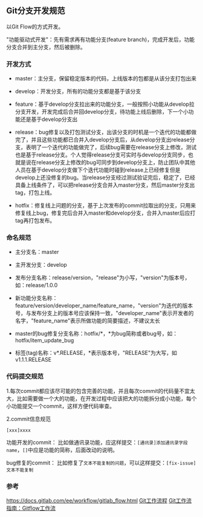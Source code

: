 ## Git分支开发规范

以Git Flow的方式开发。

"功能驱动式开发"：先有需求再有功能分支(feature branch)，完成开发后，功能分支合并到主分支，然后被删除。

### 开发方式

- master：主分支，保留稳定版本的代码，上线版本的包都是从该分支打包出来

- develop：开发分支，所有的功能分支都是基于该分支

- feature：基于develop分支拉出来的功能分支，一般按照小功能从develop拉分支开发，开发完成后合并回develop分支，待功能上线后删除，下一个小功能还是基于develop分支出

- release：bug修复以及打包测试分支，出该分支的时机是一个迭代的功能都做完了，并且这些功能都已合并入develop分支后，从develop分支出release分支，表明了一个迭代的功能做完了，后续bug需要在release分支上修改，测试也是基于release分支。个人觉得release分支可实时与develop分支同步，也就是说在release分支上修改的bug可同步到develop分支上，防止团队中其他人员在基于develop分支做下个迭代功能时碰到release上已经修复但是develop上还没修复的bug。当release分支经过测试验证完后，稳定了，已经具备上线条件了，可以把release分支合并入master分支，然后master分支出tag，打包上线。

- hotfix：修复线上问题的分支，基于上次发布的commit拉取出的分支，只用来修复线上bug，修复完后合并入master和develop分支，合并入master后应打tag再打包发布。

### 命名规范

- 主分支名：master

- 主开发分支：develop

- 发布分支名称：release/version，"release"为小写，"version"为版本号，如：release/1.0.0

- 新功能分支名称：feature/version/developer_name/feature_name，"version"为迭代的版本号，与发布分支上的版本号应该保持一致，"developer_name"表示开发者的名字，"feature_name"表示所做功能的简要描述，不建议太长

- master的bug修复分支名称：hotfix/*，*为bug简称或者bug号，如：hotfix/item_update_bug

- 标签(tag)名称：v*.RELEASE，*表示版本号，"RELEASE"为大写，如v1.1.1.RELEASE

### 代码提交规范

1.每次commit都应该尽可能的包含完善的功能，并且每次commit的代码量不宜太大，比如需要做一个大的功能，在开发过程中应该把大的功能拆分成小功能，每个小功能提交一个commit，这样方便代码审查。

2.commit信息规范
```
[xxx]xxxx
```
功能开发的commit：
比如做通讯录功能，应这样提交：`[通讯录]添加通讯录字段name`，`[]`中应是功能的简称，后面改动的说明。

bug修复的commit：
比如修复了`文本不能复制的问题`，可以这样提交：`[fix-issue]文本不能复制`

### 参考

https://docs.gitlab.com/ee/workflow/gitlab_flow.html
[Git工作流程](http://www.ruanyifeng.com/blog/2015/12/git-workflow.html)
[Git工作流指南：Gitflow工作流](https://www.cnblogs.com/jiuyi/p/7690615.html)